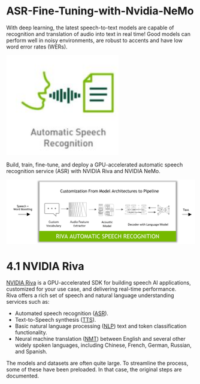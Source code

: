# ASR-Fine-Tuning-with-Nvidia-NeMo
With deep learning, the latest speech-to-text models are capable of recognition and translation of audio into text in real time! Good models can perform well in noisy environments, are robust to accents and have low word error rates (WERs).

<img src="images/download (1).png" width=300>

Build, train, fine-tune, and deploy a GPU-accelerated
automatic speech recognition service (ASR) with NVIDIA Riva and NVIDIA NeMo. 

<img src="images/flow_custom_asr.png" width=1000>

# 4.1 NVIDIA Riva

[NVIDIA Riva](https://developer.nvidia.com/riva) is a GPU-accelerated SDK for building speech AI applications, customized for your use case, and delivering real-time performance. <br>
Riva offers a rich set of speech and natural language understanding services such as:

- Automated speech recognition ([ASR](https://docs.nvidia.com/deeplearning/riva/user-guide/docs/asr/asr-overview.html)).
- Text-to-Speech synthesis ([TTS](https://docs.nvidia.com/deeplearning/riva/user-guide/docs/tts/tts-overview.html)).
- Basic natural language processing ([NLP](https://docs.nvidia.com/deeplearning/riva/user-guide/docs/nlp/nlp-overview.html)) text and token classification functionality.
- Neural machine translation ([NMT](https://docs.nvidia.com/deeplearning/riva/user-guide/docs/translation/translation-overview.html)) between English and several other widely spoken languages, including Chinese, French, German, Russian, and Spanish.

The models and datasets are often quite large.  To streamline the process, some of these have been preloaded. In that case, the original steps are documented.
